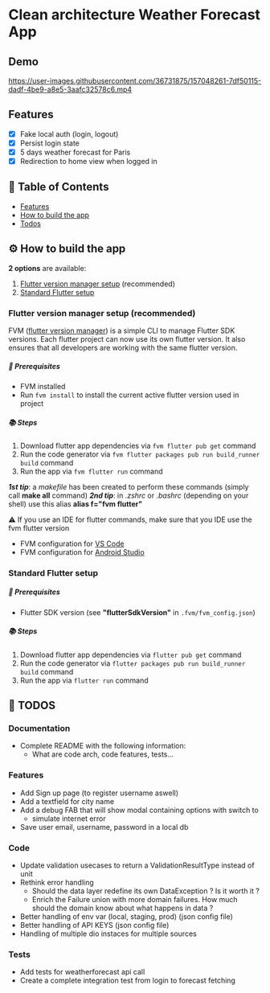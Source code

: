 # Clean architecture Weather Forecast App

## Demo

https://user-images.githubusercontent.com/36731875/157048261-7df50115-dadf-4be9-a8e5-3aafc32578c6.mp4

<a name="features"/>

## Features

- [x] Fake local auth (login, logout)
- [x] Persist login state
- [x] 5 days weather forecast for Paris
- [x] Redirection to home view when logged in

## 📝 Table of Contents

- [Features](#features)
- [How to build the app](#buildapp)
- [Todos](#todos)

<a name="buildapp"/>

## ⚙️ How to build the app

**2 options** are available:
1. [Flutter version manager setup](#fvmsetup) (recommended)
2. [Standard Flutter setup](#standardsetup)

<a name="fvmsetup"/>

### Flutter version manager setup (recommended)

FVM ([flutter version manager](https://fvm.app/)) is a simple CLI to manage Flutter SDK versions.
Each flutter project can now use its own flutter version.
It also ensures that all developers are working with the same flutter version.

##### 🔨 Prerequisites
- FVM installed
- Run `fvm install` to install the current active flutter version used in project

##### 📚 Steps
1. Download flutter app dependencies via `fvm flutter pub get` command
2. Run the code generator via `fvm flutter packages pub run build_runner build` command
3. Run the app via `fvm flutter run` command

***1st tip***: a *makefile* has been created to perform these commands (simply call **make all** command)
***2nd tip***: in *.zshrc* or *.bashrc* (depending on your shell) use this alias **alias f="fvm flutter"**

⚠️ If you use an IDE for flutter commands, make sure that you IDE use the fvm flutter version
- FVM configuration for [VS Code](https://fvm.app/docs/getting_started/configuration#vs-code)
- FVM configuration for [Android Studio](https://fvm.app/docs/getting_started/configuration#android-studio)

<a name="standardsetup"/>

### Standard Flutter setup

##### 🔨 Prerequisites
- Flutter SDK version (see **"flutterSdkVersion"** in `.fvm/fvm_config.json`)

##### 📚 Steps
1. Download flutter app dependencies via `flutter pub get` command
2. Run the code generator via `flutter packages pub run build_runner build` command
3. Run the app via `flutter run` command

<a name="todos"/>

## 📖 TODOS

### Documentation
- Complete README with the following information:
  - What are code arch, code features, tests...

### Features
- Add Sign up page (to register username aswell)
- Add a textfield for city name
- Add a debug FAB that will show modal containing options with switch to
  - simulate internet error
- Save user email, username, password in a local db

### Code

- Update validation usecases to return a ValidationResultType instead of unit
- Rethink error handling
  - Should the data layer redefine its own DataException ? Is it worth it ?
  - Enrich the Failure union with more domain failures. How much should the domain know about what happens in data ?
- Better handling of env var (local, staging, prod) (json config file)
- Better handling of API KEYS (json config file)
- Handling of multiple dio instaces for multiple sources

### Tests

- Add tests for weatherforecast api call
- Create a complete integration test from login to forecast fetching
